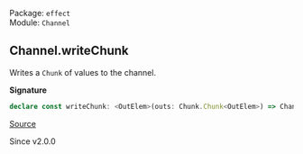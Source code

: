 Package: `effect`<br />
Module: `Channel`<br />

## Channel.writeChunk

Writes a `Chunk` of values to the channel.

**Signature**

```ts
declare const writeChunk: <OutElem>(outs: Chunk.Chunk<OutElem>) => Channel<OutElem>
```

[Source](https://github.com/Effect-TS/effect/tree/main/packages/effect/src/Channel.ts#L2217)

Since v2.0.0
